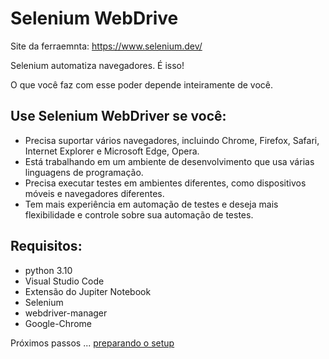 # Selenium WebDrive

Site da ferraemnta: https://www.selenium.dev/

Selenium automatiza navegadores. É isso!

O que você faz com esse poder depende inteiramente de você.

## Use Selenium WebDriver se você:

- Precisa suportar vários navegadores, incluindo Chrome, Firefox, Safari, Internet Explorer e Microsoft Edge, Opera.
- Está trabalhando em um ambiente de desenvolvimento que usa várias linguagens de programação.
- Precisa executar testes em ambientes diferentes, como dispositivos móveis e navegadores diferentes.
- Tem mais experiência em automação de testes e deseja mais flexibilidade e controle sobre sua automação de testes.

## Requisitos:

- python 3.10
- Visual Studio Code
- Extensão do Jupiter Notebook
- Selenium
- webdriver-manager
- Google-Chrome

Próximos passos ... [preparando o setup](./docs/setup.md)
